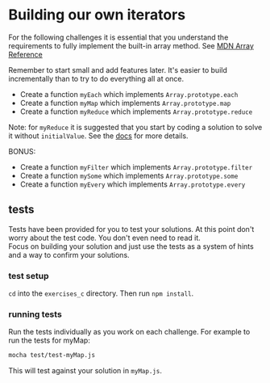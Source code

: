 # Building our own iterators


For the following challenges it is essential that you understand the requirements to fully implement the built-in array method. See [MDN Array Reference](https://developer.mozilla.org/en-US/docs/Web/JavaScript/Reference/Global_Objects/Array)

Remember to start small and add features later. It's easier to build incrementally than to try to do everything all at once.

* Create a function `myEach` which implements `Array.prototype.each`
* Create a function `myMap` which implements `Array.prototype.map`
* Create a function `myReduce` which implements `Array.prototype.reduce`

Note: for `myReduce` it is suggested that you start by coding a solution to solve it without
`initialValue`.  See the [docs](https://developer.mozilla.org/en-US/docs/Web/JavaScript/Reference/Global_Objects/Array/Reduce) for more details.


BONUS:

* Create a function `myFilter` which implements `Array.prototype.filter`
* Create a function `mySome` which implements `Array.prototype.some`
* Create a function `myEvery` which implements `Array.prototype.every`



## tests

Tests have been provided for you to test your solutions.  At this point don't
worry about the test code.  You don't even need to read it.  
Focus on building your solution and just use the tests as a system of hints and
a way to confirm your solutions.


### test setup

`cd` into the `exercises_c` directory.  Then run `npm install`.

### running tests

Run the tests individually as you work on each challenge.  For example to run
the tests for myMap:

```bash
mocha test/test-myMap.js
```

This will test against your solution in `myMap.js`.
